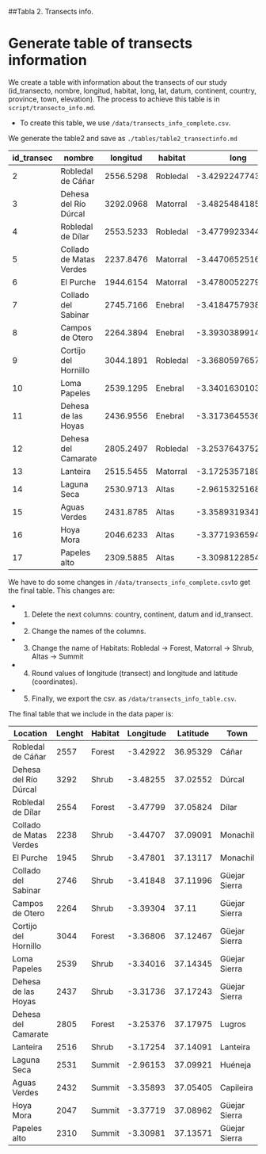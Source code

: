 ##Tabla 2. Transects info.
# Generate table of transects information
We create a table with information about the transects of our study (id_transecto, nombre, longitud, habitat, long, lat, datum, continent, country, province, town, elevation). 
The process to achieve this table is in `script/transecto_info.md`.

* To create this table, we use `/data/transects_info_complete.csv`.

We generate the table2 and save as `./tables/table2_transectinfo.md`

| id_transec | nombre                  | longitud  | habitat  | long              | lat              | datum     | continent | country | province | town          | Elevation |
|------------|-------------------------|-----------|----------|-------------------|------------------|-----------|-----------|---------|----------|---------------|-----------|
| 2          | Robledal de Cáñar       | 2556.5298 | Robledal | -3.42922477432114 | 36.9532887435748 | EPSG:4326 | Europe    | Spain   | Granada  | Cáñar         | 1736      |
| 3          | Dehesa del Río Dúrcal   | 3292.0968 | Matorral | -3.4825484185117  | 37.0255219615825 | EPSG:4326 | Europe    | Spain   | Granada  | Dúrcal        | 2033      |
| 4          | Robledal de Dílar       | 2553.5233 | Robledal | -3.4779923344565  | 37.0582435559381 | EPSG:4326 | Europe    | Spain   | Granada  | Dílar         | 1605      |
| 5          | Collado de Matas Verdes | 2237.8476 | Matorral | -3.44706525163785 | 37.0909104320862 | EPSG:4326 | Europe    | Spain   | Granada  | Monachil      | 1918      |
| 6          | El Purche               | 1944.6154 | Matorral | -3.47800522790772 | 37.1311703196516 | EPSG:4326 | Europe    | Spain   | Granada  | Monachil      | 1453      |
| 7          | Collado del Sabinar     | 2745.7166 | Enebral  | -3.41847579389466 | 37.1199648466673 | EPSG:4326 | Europe    | Spain   | Granada  | Güejar Sierra | 2036      |
| 8          | Campos de Otero         | 2264.3894 | Enebral  | -3.39303899145178 | 37.110002259989  | EPSG:4326 | Europe    | Spain   | Granada  | Güejar Sierra | 2143      |
| 9          | Cortijo del Hornillo    | 3044.1891 | Robledal | -3.36805976575712 | 37.1246708701512 | EPSG:4326 | Europe    | Spain   | Granada  | Güejar Sierra | 1585      |
| 10         | Loma Papeles            | 2539.1295 | Enebral  | -3.34016301032019 | 37.1434473847064 | EPSG:4326 | Europe    | Spain   | Granada  | Güejar Sierra | 2113      |
| 11         | Dehesa de las Hoyas     | 2436.9556 | Enebral  | -3.31736455361945 | 37.1724322915398 | EPSG:4326 | Europe    | Spain   | Granada  | Güejar Sierra | 2074      |
| 12         | Dehesa del Camarate     | 2805.2497 | Robledal | -3.25376437527153 | 37.179745620126  | EPSG:4326 | Europe    | Spain   | Granada  | Lugros        | 1575      |
| 13         | Lanteira                | 2515.5455 | Matorral | -3.17253571891539 | 37.1409148327318 | EPSG:4326 | Europe    | Spain   | Granada  | Lanteira      | 1794      |
| 14         | Laguna Seca             | 2530.9713 | Altas    | -2.96153251681199 | 37.0992089463673 | EPSG:4326 | Europe    | Spain   | Granada  | Huéneja       | 2295      |
| 15         | Aguas Verdes            | 2431.8785 | Altas    | -3.35893193419854 | 37.0540490753807 | EPSG:4326 | Europe    | Spain   | Granada  | Capileira     | 3149      |
| 16         | Hoya Mora               | 2046.6233 | Altas    | -3.37719365945146 | 37.0896246101516 | EPSG:4326 | Europe    | Spain   | Granada  | Güejar Sierra | 2407      |
| 17         | Papeles alto            | 2309.5885 | Altas    | -3.30981228543378 | 37.1357062152652 | EPSG:4326 | Europe    | Spain   | Granada  | Güejar Sierra | 2420      |


We have to do some changes in `/data/transects_info_complete.csv`to get the final table. This changes are:

* 1. Delete the next columns: country, continent, datum and id_transect. 
* 2. Change the names of the columns. 
* 3. Change the name of Habitats: Robledal -> Forest, Matorral -> Shrub, Altas -> Summit
* 4. Round values of longitude (transect) and longitude and latitude (coordinates). 
* 5. Finally, we export the csv. as `/data/transects_info_table.csv`.

The final table that we include in the data paper is:

| Location                | Lenght | Habitat | Longitude | Latitude | Town          | Elevation |
|-------------------------|--------|---------|-----------|----------|---------------|-----------|
| Robledal de Cáñar       | 2557   | Forest  | -3.42922  | 36.95329 | Cáñar         | 1736      |
| Dehesa del Río Dúrcal   | 3292   | Shrub   | -3.48255  | 37.02552 | Dúrcal        | 2033      |
| Robledal de Dílar       | 2554   | Forest  | -3.47799  | 37.05824 | Dílar         | 1605      |
| Collado de Matas Verdes | 2238   | Shrub   | -3.44707  | 37.09091 | Monachil      | 1918      |
| El Purche               | 1945   | Shrub   | -3.47801  | 37.13117 | Monachil      | 1453      |
| Collado del Sabinar     | 2746   | Shrub   | -3.41848  | 37.11996 | Güejar Sierra | 2036      |
| Campos de Otero         | 2264   | Shrub   | -3.39304  | 37.11    | Güejar Sierra | 2143      |
| Cortijo del Hornillo    | 3044   | Forest  | -3.36806  | 37.12467 | Güejar Sierra | 1585      |
| Loma Papeles            | 2539   | Shrub   | -3.34016  | 37.14345 | Güejar Sierra | 2113      |
| Dehesa de las Hoyas     | 2437   | Shrub   | -3.31736  | 37.17243 | Güejar Sierra | 2074      |
| Dehesa del Camarate     | 2805   | Forest  | -3.25376  | 37.17975 | Lugros        | 1575      |
| Lanteira                | 2516   | Shrub   | -3.17254  | 37.14091 | Lanteira      | 1794      |
| Laguna Seca             | 2531   | Summit  | -2.96153  | 37.09921 | Huéneja       | 2295      |
| Aguas Verdes            | 2432   | Summit  | -3.35893  | 37.05405 | Capileira     | 3149      |
| Hoya Mora               | 2047   | Summit  | -3.37719  | 37.08962 | Güejar Sierra | 2407      |
| Papeles alto            | 2310   | Summit  | -3.30981  | 37.13571 | Güejar Sierra | 2420      |